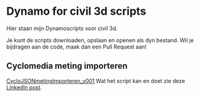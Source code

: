 # Dynamo for civil 3d scripts
Hier staan mijn Dynamoscripts voor civil 3d.

Je kunt de scripts downloaden, opslaan en openen als dyn bestand.
Wil je bijdragen aan de code, maak dan een Pull Request aan!

## Cyclomedia meting importeren
[CycloJSONmetingImporteren_v001](https://github.com/twoenter/dynamo/blob/main/CycloJSONmetingImporten_v001.dyn)
Wat het script kan en doet zie deze [LinkedIn post](https://www.linkedin.com/posts/wouter-thoen-1a788251_dynamo-civil3d-cyclomedia-activity-6853973107598778368-T1k0).

